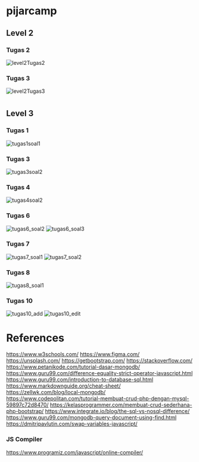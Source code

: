 # pijarcamp

## Level 2
### Tugas 2
![level2Tugas2](https://user-images.githubusercontent.com/26927478/163189395-8307de4c-f2de-45da-9e0d-1238dd60a2c1.png)
### Tugas 3
![level2Tugas3](https://user-images.githubusercontent.com/26927478/163189402-fb7b0cd2-a6bf-402e-a64d-dcd50f31bfdd.png)
#
## Level 3
### Tugas 1
![tugas1soal1](https://user-images.githubusercontent.com/26927478/163189417-cc0cbd2f-aa32-49b0-8e26-56162c213562.png)
### Tugas 3
![tugas3soal2](https://user-images.githubusercontent.com/26927478/163189420-2035a03e-d90b-43c9-84e4-531258c471ca.png)
### Tugas 4
![tugas4soal2](https://user-images.githubusercontent.com/26927478/163189426-dd1ebb17-2a80-432a-8350-3bd869428582.png)
### Tugas 6
![tugas6_soal2](https://user-images.githubusercontent.com/26927478/163189433-4f949882-d796-4a39-996d-b3f29d62d1f1.png)
![tugas6_soal3](https://user-images.githubusercontent.com/26927478/163189436-4c289f8f-4daa-4f6c-bf8d-2bdcd8e91815.png)
### Tugas 7
![tugas7_soal1](https://user-images.githubusercontent.com/26927478/163189444-f2d95c42-5f99-49b1-8735-8348ab46531c.png)
![tugas7_soal2](https://user-images.githubusercontent.com/26927478/163189448-60c19ada-2918-45e8-959a-1081b0de8b80.png)
### Tugas 8
![tugas8_soal1](https://user-images.githubusercontent.com/26927478/163189454-32b13e92-745c-44ac-b6a1-6b74076e2f5f.png)
### Tugas 10
![tugas10_add](https://user-images.githubusercontent.com/26927478/163189467-27e3a165-9677-42a7-b49d-9ada4cb09aae.png)
![tugas10_edit](https://user-images.githubusercontent.com/26927478/163189478-2b7d674c-d3ee-4395-a0be-04e2cdb65e33.png)
#
#
# References
https://www.w3schools.com/
https://www.figma.com/
https://unsplash.com/
https://getbootstrap.com/
https://stackoverflow.com/
https://www.petanikode.com/tutorial-dasar-mongodb/
https://www.guru99.com/difference-equality-strict-operator-javascript.html
https://www.guru99.com/introduction-to-database-sql.html
https://www.markdownguide.org/cheat-sheet/
https://zellwk.com/blog/local-mongodb/
https://www.codepolitan.com/tutorial-membuat-crud-php-dengan-mysql-59897c72d8470/
https://kelasprogrammer.com/membuat-crud-sederhana-php-bootstrap/
https://www.integrate.io/blog/the-sql-vs-nosql-difference/
https://www.guru99.com/mongodb-query-document-using-find.html
https://dmitripavlutin.com/swap-variables-javascript/
### JS Compiler
https://www.programiz.com/javascript/online-compiler/
